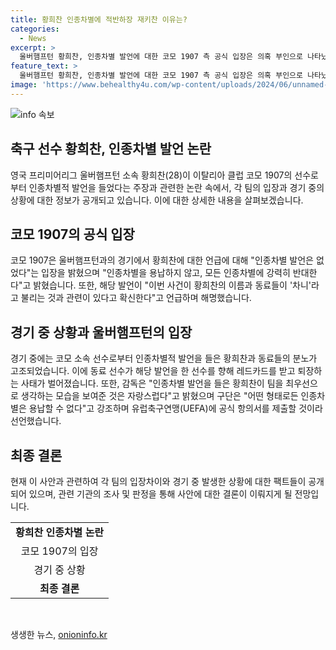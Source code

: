 ```yaml
---
title: 황희찬 인종차별에 적반하장 재키찬 이유는?
categories:
  - News
excerpt: >
  울버햄프턴 황희찬, 인종차별 발언에 대한 코모 1907 측 공식 입장은 의혹 부인으로 나타났다. 인종차별 발언에 분노한 울버햄프턴 선수들이 팀 동료를 보호하며 경기를 이어갔지만, 해외에서 재키 찬은 동양인을 비하하는 용어로 알려졌다. 이에 울버햄프턴은 UEFA에 공식 항의서를 제출할 예정이라 밝혔다. 황희찬은 팀 동료들의 지지를 받으면서 사건을 극복해 나가고 있는 상황.
feature_text: >
  울버햄프턴 황희찬, 인종차별 발언에 대한 코모 1907 측 공식 입장은 의혹 부인으로 나타났다. 인종차별 발언에 분노한 울버햄프턴 선수들이 팀 동료를 보호하며 경기를 이어갔지만, 해외에서 재키 찬은 동양인을 비하하는 용어로 알려졌다. 이에 울버햄프턴은 UEFA에 공식 항의서를 제출할 예정이라 밝혔다. 황희찬은 팀 동료들의 지지를 받으면서 사건을 극복해 나가고 있는 상황.
image: 'https://www.behealthy4u.com/wp-content/uploads/2024/06/unnamed-file.png'
---
```


<p><img src="https://www.behealthy4u.com/wp-content/uploads/2024/06/unnamed-file.png" alt="info 속보" /></p>

<h2 data-ke-size="size26">축구 선수 황희찬, 인종차별 발언 논란</h2>

<p data-ke-size="size16">영국 프리미어리그 울버햄프턴 소속 황희찬(28)이 이탈리아 클럽 코모 1907의 선수로부터 인종차별적 발언을 들었다는 주장과 관련한 논란 속에서, 각 팀의 입장과 경기 중의 상황에 대한 정보가 공개되고 있습니다. 이에 대한 상세한 내용을 살펴보겠습니다.</p>

<h2 data-ke-size="size24">코모 1907의 공식 입장</h2>

<p data-ke-size="size16">코모 1907은 울버햄프턴과의 경기에서 황희찬에 대한 언급에 대해 "인종차별 발언은 없었다"는 입장을 밝혔으며 "인종차별을 용납하지 않고, 모든 인종차별에 강력히 반대한다"고 밝혔습니다. 또한, 해당 발언이 "이번 사건이 황희찬의 이름과 동료들이 '차니'라고 불리는 것과 관련이 있다고 확신한다"고 언급하며 해명했습니다.</p>

<h2 data-ke-size="size24">경기 중 상황과 울버햄프턴의 입장</h2>

<p data-ke-size="size16">경기 중에는 코모 소속 선수로부터 인종차별적 발언을 들은 황희찬과 동료들의 분노가 고조되었습니다. 이에 동료 선수가 해당 발언을 한 선수를 향해 레드카드를 받고 퇴장하는 사태가 벌어졌습니다. 또한, 감독은 "인종차별 발언을 들은 황희찬이 팀을 최우선으로 생각하는 모습을 보여준 것은 자랑스럽다"고 밝혔으며 구단은 "어떤 형태로든 인종차별은 용납할 수 없다"고 강조하며 유럽축구연맹(UEFA)에 공식 항의서를 제출할 것이라 선언했습니다.</p>

<h2 data-ke-size="size24">최종 결론</h2>

<p data-ke-size="size16">현재 이 사안과 관련하여 각 팀의 입장차이와 경기 중 발생한 상황에 대한 팩트들이 공개되어 있으며, 관련 기관의 조사 및 판정을 통해 사안에 대한 결론이 이뤄지게 될 전망입니다.</p>

<table>
  <tr>
    <td style="text-align: center; height: 17px;"><b>황희찬 인종차별 논란</b></td>
  </tr>
  <tr>
    <td style="text-align: center; height: 17px;">코모 1907의 입장</b></td>
  </tr>
  <tr>
    <td style="text-align: center; height: 17px;">경기 중 상황</td>
  </tr>
  <tr>
    <td style="text-align: center; height: 17px;"><b>최종 결론</b></td>
  </tr>
</table>

<p data-ke-size="size16">&nbsp;</p>
생생한 뉴스, <a href="https://onioninfo.kr" rel="dofollow">onioninfo.kr</a>


